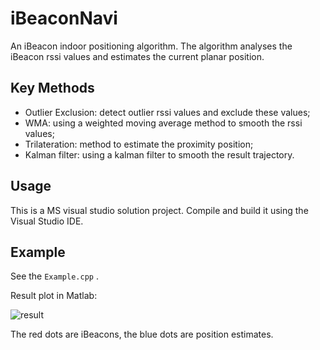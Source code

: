 # iBeaconNavi

An iBeacon indoor positioning algorithm. The algorithm analyses the iBeacon rssi values and estimates the current planar position.

## Key Methods

* Outlier Exclusion: detect outlier rssi values and exclude these values;
* WMA: using a weighted moving average method to smooth the rssi values;
* Trilateration: method to estimate the proximity position;
* Kalman filter: using a kalman filter to smooth the result trajectory.

## Usage

This is a MS visual studio solution project. Compile and build it using the Visual Studio IDE.

## Example

See the `Example.cpp` .

Result plot in Matlab:

![result](https://github.com/sqn175/iBeaconNavi/blob/master/Results/123.png)

The red dots are iBeacons, the blue dots are position estimates.
